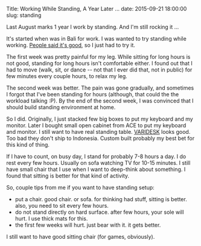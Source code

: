 Title: Working While Standing, A Year Later ...
date: 2015-09-21 18:00:00
slug: standing

Last August marks 1 year I work by standing. And I'm still rocking it ...

It's started when was in Bali for work. I was wanted to try standing while working.
[People said it's good](http://www.nytimes.com/2012/12/02/business/stand-up-desks-gaining-favor-in-the-workplace.html?_r=0),
so I just had to try it.

The first week was pretty painful for my leg. While
sitting for long hours is not good, standing for long hours isn't comfortable either. I found out that
I had to move (walk, sit, or dance -- not that I ever did that, not in public) for few minutes every
couple hours, to relax my leg.

The second week was better. The pain was gone gradually, and sometimes I forgot that I've been standing 
for hours (although, that could the the workload talking :P). By the end of the second week, I was
convinced that I should build standing environment at home.

So I did. Originally, I just stacked few big boxes to put my keyboard and my monitor. Later I bought
small open cabinet from ACE to put my keyboard and monitor. I still want to have real standing table.
[VARIDESK](http://www.varidesk.com) looks good. Too bad they don't ship to Indonesia. Custom built
probably my best bet for this kind of thing.

If I have to count, on busy day, I stand for probably 7-8 hours a day.
I do rest every few hours. Usually on sofa watching TV for 10-15 minutes.
I still have small chair that I use when I want to deep-think about something.
I found that sitting is better for that kind of activity.

So, couple tips from me if you want to have standing setup:

- put a chair. good chair. or sofa. for thinking had stuff, sitting is better.
also, you need to sit every few hours. 
- do not stand directly on hard surface. after few hours, your sole will hurt. I use thick
mats for this.
- the first few weeks will hurt. just bear with it. it gets better.

I still want to have good sitting chair (for games, obviously).
